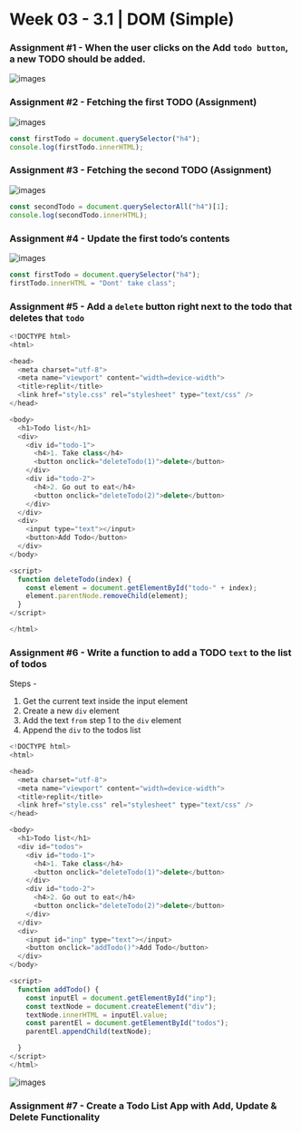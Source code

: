 # **Week 03 - 3.1 | DOM (Simple)**

### Assignment #1 - When the user clicks on the Add `todo button`, a new TODO should be added.
![images](https://www.notion.so/image/https%3A%2F%2Fprod-files-secure.s3.us-west-2.amazonaws.com%2F085e8ad8-528e-47d7-8922-a23dc4016453%2F5b92f338-dd9d-4657-b581-d4c1f8124ca9%2FScreenshot_2024-08-17_at_5.36.33_PM.png?table=block&id=646b7954-5df6-413d-95a8-4dd0f62f679a&cache=v2)

### Assignment #2 - Fetching the first TODO (Assignment)

![images](https://www.notion.so/image/https%3A%2F%2Fprod-files-secure.s3.us-west-2.amazonaws.com%2F085e8ad8-528e-47d7-8922-a23dc4016453%2F96a53c36-b961-4adf-ae9f-38fd9ac4870e%2FScreenshot_2024-08-17_at_5.42.34_PM.png?table=block&id=3d216c96-4fc2-487c-a1af-a2eec7cca071&cache=v2)

```js
const firstTodo = document.querySelector("h4");
console.log(firstTodo.innerHTML);
```

### Assignment #3 - Fetching the second TODO (Assignment)

![images](https://www.notion.so/image/https%3A%2F%2Fprod-files-secure.s3.us-west-2.amazonaws.com%2F085e8ad8-528e-47d7-8922-a23dc4016453%2Fc6711776-eb43-4f83-aaa6-721da76c2292%2FScreenshot_2024-08-17_at_5.44.15_PM.png?table=block&id=e3469432-9cd6-4b65-b2d8-ee9401e6787e&cache=v2)

```js
const secondTodo = document.querySelectorAll("h4")[1];
console.log(secondTodo.innerHTML);
```

### Assignment #4 - Update the first todo’s contents

![images](https://www.notion.so/image/https%3A%2F%2Fprod-files-secure.s3.us-west-2.amazonaws.com%2F085e8ad8-528e-47d7-8922-a23dc4016453%2F241027ee-29ca-4aac-812c-58893d79ec4f%2FScreenshot_2024-08-17_at_5.42.34_PM.png?table=block&id=69409284-3277-4145-8498-26d479391e89&cache=v2)

```js
const firstTodo = document.querySelector("h4");
firstTodo.innerHTML = "Dont' take class";
```

### Assignment #5 - Add a `delete` button right next to the todo that deletes that `todo`

```js
<!DOCTYPE html>
<html>

<head>
  <meta charset="utf-8">
  <meta name="viewport" content="width=device-width">
  <title>replit</title>
  <link href="style.css" rel="stylesheet" type="text/css" />
</head>

<body>
  <h1>Todo list</h1>
  <div>
    <div id="todo-1">
      <h4>1. Take class</h4>
      <button onclick="deleteTodo(1)">delete</button>
    </div>
    <div id="todo-2">
      <h4>2. Go out to eat</h4>
      <button onclick="deleteTodo(2)">delete</button>
    </div>
  </div>
  <div>
    <input type="text"></input>
    <button>Add Todo</button>
  </div>
</body>

<script>
  function deleteTodo(index) {
    const element = document.getElementById("todo-" + index);
    element.parentNode.removeChild(element);
  }
</script>

</html>
```

### Assignment #6 - Write a function to add a TODO `text` to the list of todos

Steps -

1. Get the current text inside the input element
2. Create a new `div` element
3. Add the text `from` step 1 to the `div` element
4. Append the `div` to the todos list

```js
<!DOCTYPE html>
<html>

<head>
  <meta charset="utf-8">
  <meta name="viewport" content="width=device-width">
  <title>replit</title>
  <link href="style.css" rel="stylesheet" type="text/css" />
</head>

<body>
  <h1>Todo list</h1>
  <div id="todos">
    <div id="todo-1">
      <h4>1. Take class</h4>
      <button onclick="deleteTodo(1)">delete</button>
    </div>
    <div id="todo-2">
      <h4>2. Go out to eat</h4>
      <button onclick="deleteTodo(2)">delete</button>
    </div>
  </div>
  <div>
    <input id="inp" type="text"></input>
    <button onclick="addTodo()">Add Todo</button>
  </div>
</body>

<script>
  function addTodo() {
    const inputEl = document.getElementById("inp");
    const textNode = document.createElement("div");
    textNode.innerHTML = inputEl.value;
    const parentEl = document.getElementById("todos");
    parentEl.appendChild(textNode);

  }
</script>
</html>
```
![images](https://www.notion.so/image/https%3A%2F%2Fprod-files-secure.s3.us-west-2.amazonaws.com%2F085e8ad8-528e-47d7-8922-a23dc4016453%2F7f30661b-5052-4e15-9f94-1239b54ff2bf%2FScreenshot_2024-08-17_at_6.55.43_PM.png?table=block&id=f3a19c89-0824-49a3-801e-fb38bccab8b1&cache=v2)

### Assignment #7 - Create a Todo List App with Add, Update & Delete Functionality